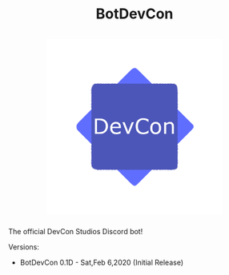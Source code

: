 <h1 align = "center">
BotDevCon
<br><br>
<img src="./imgs/Logo.png" width="350" title="hover text">

</h1>
The official DevCon Studios Discord bot!
<br>


Versions:

- BotDevCon 0.1D - Sat,Feb 6,2020 (Initial Release)

